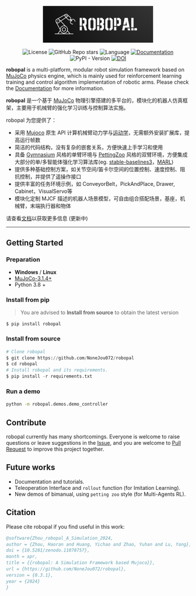 
<div style="text-align: center;">

<img src="logo.png" width = 60%/>

![License](https://img.shields.io/badge/license-Apache2.0-yellow?style=flat-square) 
![GitHub Repo stars](https://img.shields.io/github/stars/NoneJou072/robopal?style=flat-square&logo=github)
![Language](https://img.shields.io/badge/language-python-brightgreen?style=flat-square)
[![Documentation](https://img.shields.io/badge/documentation-yes-brightgreen?style=flat-square)](https://robopal.readthedocs.io/zh/latest/index.html)
![PyPI - Version](https://img.shields.io/pypi/v/robopal?style=flat-square)
[![DOI](https://zenodo.org/badge/DOI/10.5281/zenodo.11078757.svg)](https://doi.org/10.5281/zenodo.11078757)

</div>

**robopal** is a multi-platform, modular robot simulation framework based on [MuJoCo](http://mujoco.org/) physics engine, which is mainly used for reinforcement learning training and control algorithm implementation of robotic arms. Please check the [Documentation](https://robopal.readthedocs.io/) for more information.

**robopal** 是一个基于 [MuJoCo](http://mujoco.org/) 物理引擎搭建的多平台的，模块化的机器人仿真框架，主要用于机械臂的强化学习训练与控制算法实施。

robopal 为您提供了：
* 采用 [Mujoco](http://mujoco.org/) 原生 API 计算机械臂动力学与[运动学]()，无需额外安装扩展库，提高运行帧数
* 简洁的代码结构，没有复杂的嵌套关系，方便快速上手学习和使用
* 具备 [Gymnasium]() 风格的单臂环境与 [PettingZoo]() 风格的双臂环境，方便集成大部分的单/多智能体强化学习算法库(eg. [stable-baselines3]()，[MARL]())
* 提供多种基础控制方案，如关节空间/笛卡尔空间的位置控制、速度控制、阻抗控制，并提供了遥操作接口
* 提供丰富的任务环境示例，如 ConveyorBelt，PickAndPlace, Drawer, Cabinet，VisualServo等
* 模块化定制 MJCF 描述的机器人场景模型，可自由组合搭配场景，基座，机械臂，末端执行器和物体

请查看[文档](https://robopal.readthedocs.io/)以获取更多信息 (更新中)

---
## Getting Started  

### Preparation

* **Windows** / **Linux**
* [MuJoCo-3.1.4+](http://mujoco.org/)
* Python 3.8 +

### Install from pip
> You are advised to **Install from source** to obtain the latest version

```commandline
$ pip install robopal
```

### Install from source
  
   ```python
   # Clone robopal
   $ git clone https://github.com/NoneJou072/robopal
   $ cd robopal
   # Install robopal and its requirements.
   $ pip install -r requirements.txt
   ```

### Run a demo

```bash
python -m robopal.demos.demo_controller
```

## Contribute
robopal currently has many shortcomings. Everyone is welcome to raise questions or leave suggestions in the [Issue](), and you are welcome to [Pull Request]() to improve this project together.

## Future works
* Documentation and tutorials.
* Teleoperation Interface and `rollout` function (for Imitation Learning).
* New demos of bimanual, using `petting zoo` style (for Multi-Agents RL).

## Citation
Please cite robopal if you find useful in this work:
```bibtex
@software{Zhou_robopal_A_Simulation_2024,
author = {Zhou, Haoran and Huang, Yichao and Zhao, Yuhan and Lu, Yang},
doi = {10.5281/zenodo.11078757},
month = apr,
title = {{robopal: A Simulation Framework based Mujoco}},
url = {https://github.com/NoneJou072/robopal},
version = {0.3.1},
year = {2024}
}
```
